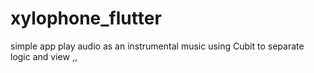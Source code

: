 # xylophone_flutter

simple app play audio as an instrumental music using Cubit to separate logic and view ,,

